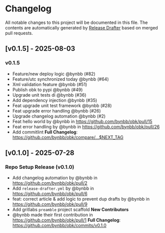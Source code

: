 # Changelog

All notable changes to this project will be documented in this file.
The contents are automatically generated by [Release Drafter](https://github.com/release-drafter/release-drafter) based on merged pull requests.

## [v0.1.5] - 2025-08-03
### v0.1.5
- Feature/new deploy logic @bynbb (#82)
- Feature/utc synchronized today @bynbb (#64)
- Xml validation feature @bynbb (#51)
- Publish obk to pypi @bynbb (#49)
- Upgrade unit tests di @bynbb (#36)
- Add dependency injection @bynbb (#35)
- Feat upgrade unit test framework @bynbb (#28)
- Feat upgrade error handling @bynbb (#26)
- Upgrade changelog automation @bynbb (#2)
- Feat hello world by @bynbb in https://github.com/bynbb/obk/pull/15
- Feat error handling by @bynbb in https://github.com/bynbb/obk/pull/26
- Add commitlint
**Full Changelog**: https://github.com/bynbb/obk/compare/...$NEXT_TAG

## [v0.1.0] - 2025-07-28
### Repo Setup Release (v0.1.0)
- Add changelog automation by @bynbb in https://github.com/bynbb/obk/pull/2
- Add `release-drafter.yml` by @bynbb in https://github.com/bynbb/obk/pull/6
- feat: correct article & add logic to prevent dup drafts by @bynbb in https://github.com/bynbb/obk/pull/9
- Add gritlabs `preamble` project scaffold
**New Contributors**
- @bynbb made their first contribution in https://github.com/bynbb/obk/pull/1
**Full Changelog**: https://github.com/bynbb/obk/commits/v0.1.0
